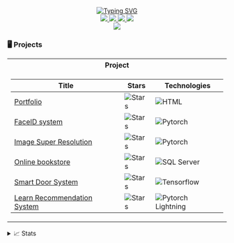<p align="center">
<a href="https://git.io/typing-svg" target="_blank"><img src="https://readme-typing-svg.demolab.com?font=Fira+Code&pause=1000&width=435&lines=Hung+Nguyen+%7C+Data+Scientist+%7C+GitHub" alt="Typing SVG" /></a>
<br/>

<a href="https://hungnguyen2611.github.io/" target="_blank">
    <img src="https://img.shields.io/badge/website-hungnguyen2611-brightgreen?style=flat-square">
</a>  
<a href="https://drive.google.com/file/d/103JxFslAkyXV9bwce7shTZCQGbM3FrnM/view" target="_blank">
    <img src="https://img.shields.io/badge/PDF-CV-red?style=flat-square&logo=adobe">
</a>  
<a href="https://www.linkedin.com/in/nmhung2610" target="_blank">
    <img src="https://img.shields.io/badge/-Linkedin-blue?style=flat-square&logo=linkedin">
</a>
<a href="mailto:hungnguyenminh2611@gmail.com" target="_blank">
    <img src="https://img.shields.io/badge/-Email-red?style=flat-square&logo=gmail&logoColor=white">
</a>

<br/> 

<!-- <a href="https://github.com/drkostas">
    <img src="https://github-readme-stats.vercel.app/api?username=drkostas&show_icons=true&count_private=true&show_icons=true&hide_border=true&hide_title=true&card_width=300px&hide_rank=true&bg_color=00000000&theme=dracula">
</a> -->

<a href="https://github.com/hungnguyen2611" target="_blank">
    <img src="https://github-stats-alpha.vercel.app/api?username=hungnguyen2611&cc=22272e&tc=37BCF6&ic=fff&bc=0000">
</a>

</p>

### 🖥️ Projects
<table>
<tr><th>Project</th></tr>
<tr><td>

| Title                                                                         | Stars                                                                                                                                    | Technologies                                                                                           |
|-------------------------------------------------------------------------------|------------------------------------------------------------------------------------------------------------------------------------------|--------------------------------------------------------------------------------------------------------|
| [Portfolio](https://github.com/hungnguyen2611/hungnguyen2611.github.io)       | <img alt="Stars" src="https://img.shields.io/github/stars/hungnguyen2611/hungnguyen2611.github.io?style=flat-square&labelColor=yellow"/> | ![HTML](https://img.shields.io/badge/html5-blue?style=flat-square&logo=html5)                          |
| [FaceID system](https://github.com/hungnguyen2611/FaceID)                     | <img alt="Stars" src="https://img.shields.io/github/stars/hungnguyen2611/FaceID?style=flat-square&labelColor=yellow"/>                    | ![Pytorch](https://img.shields.io/badge/pytorch-black?style=flat-square&logo=pytorch)                  |
| [Image Super Resolution](https://github.com/hungnguyen2611/super-resolution)  | <img alt="Stars" src="https://img.shields.io/github/stars/hungnguyen2611/super-resolution?style=flat-square&labelColor=yellow"/>          | ![Pytorch](https://img.shields.io/badge/pytorch-black?style=flat-square&logo=pytorch)                  |
| [Online bookstore](https://github.com/hungnguyen2611/DBMS)                    | <img alt="Stars" src="https://img.shields.io/github/stars/hungnguyen2611/DBMS?style=flat-square&labelColor=yellow"/>                      | ![SQL Server](https://img.shields.io/badge/sqlserver-blue?style=flat-square&logo=microsoft-sql-server) |
| [Smart Door System](https://github.com/hungnguyen2611/SmartDoor)              | <img alt="Stars" src="https://img.shields.io/github/stars/hungnguyen2611/SmartDoor?style=flat-square&labelColor=yellow"/>                 | ![Tensorflow](https://img.shields.io/badge/tensorflow-white?style=flat-square&logo=tensorflow)         |
| [Learn Recommendation System](https://github.com/hungnguyen2611/learn-recsys) | <img alt="Stars" src="https://img.shields.io/github/stars/hungnguyen2611/learn-recsys?style=flat-square&labelColor=yellow"/>              | ![Pytorch Lightning](https://img.shields.io/badge/LightningAI-blue?style=flat-square&logo=lightning)   |

</td></tr> </table>

<details>
<summary>📈 Stats</summary>
<br>
My Github Stats

![](http://github-profile-summary-cards.vercel.app/api/cards/profile-details?username=hungnguyen2611&theme=dracula) 

![](http://github-profile-summary-cards.vercel.app/api/cards/repos-per-language?username=hungnguyen2611&theme=dracula) 
![](http://github-profile-summary-cards.vercel.app/api/cards/most-commit-language?username=hungnguyen2611&theme=dracula)


<br>
</details>

